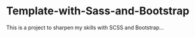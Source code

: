 # Template-with-Sass-and-Bootstrap
This is a project to sharpen my skills with SCSS and Bootstrap... 
